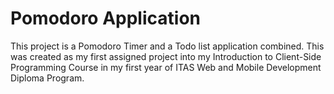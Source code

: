 # Pomodoro Application

This project is a Pomodoro Timer and a Todo list application combined.
This was created as my first assigned project into my Introduction to Client-Side Programming Course in my first year of ITAS Web and Mobile Development Diploma Program.
